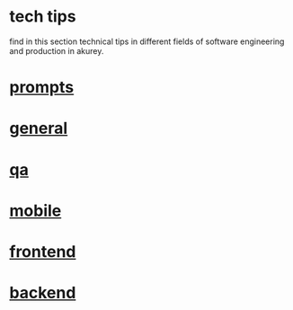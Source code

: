 # tech tips

find in this section technical tips in different fields of software engineering and production in akurey.

# [prompts](https://github.com/akurey/aktech/blob/master/tech-tips/prompts.md)

# [general](https://github.com/akurey/aktech/blob/master/tech-tips/general.md)

# [qa](https://github.com/akurey/aktech/blob/master/tech-tips/qa.md)

# [mobile](https://github.com/akurey/aktech/blob/master/tech-tips/mobile.md)

# [frontend](https://github.com/akurey/aktech/blob/master/tech-tips/frontend.md)

# [backend](https://github.com/akurey/aktech/blob/master/tech-tips/backend.md)
